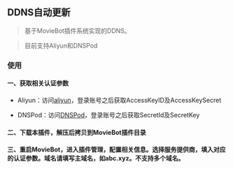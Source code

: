 <center><img src="https://raw.githubusercontent.com/htnanako/MovieBot_plugins/main/DDNS/logo.jpg"  alt=""/></center>

## DDNS自动更新

> 基于MovieBot插件系统实现的DDNS。

> 目前支持Aliyun和DNSPod

### 使用

#### 一、获取相关认证参数

- Aliyun：访问[aliyun](https://usercenter.console.aliyun.com)，登录账号之后获取AccessKeyID及AccessKeySecret

- DNSPod：访问[DNSPod](https://console.cloud.tencent.com/cam/capi)，登录账号之后获取SecretId及SecretKey

#### 二、下载本插件，解压后拷贝到MovieBot插件目录

#### 三、重启MovieBot，进入插件管理，配置相关信息。选择服务提供商，填入对应的认证参数。域名请填写主域名，如abc.xyz。不支持多个域名。
